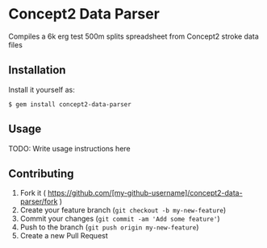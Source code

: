 # Concept2 Data Parser

Compiles a 6k erg test 500m splits spreadsheet from Concept2 stroke data files

## Installation

Install it yourself as:

    $ gem install concept2-data-parser

## Usage

TODO: Write usage instructions here

## Contributing

1. Fork it ( https://github.com/[my-github-username]/concept2-data-parser/fork )
2. Create your feature branch (`git checkout -b my-new-feature`)
3. Commit your changes (`git commit -am 'Add some feature'`)
4. Push to the branch (`git push origin my-new-feature`)
5. Create a new Pull Request
